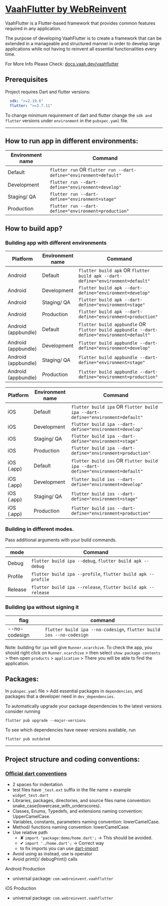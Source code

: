 # [VaahFlutter by WebReinvent](https://docs.vaah.dev/vaahflutter)

VaahFlutter is a Flutter-based framework that provides common features required in any application.

The purpose of developing VaahFlutter is to create a framework that can be extended in a manageable and structured manner in order to develop large applications while not having to reinvent all essential functionalities every time.

For More Info Please Check: [docs.vaah.dev/vaahflutter](https://docs.vaah.dev/vaahflutter)

## Prerequisites

Project requires Dart and flutter versions:

```yaml
  sdk: ">=2.19.6"
  flutter: ">=3.7.11"
```

To change minimum requirement of dart and flutter change the `sdk and flutter` versions under `environment` in the `pubspec.yaml` file.
<hr />

## How to run app in different environments:

| **Environment name** | **Command** |
| --- | --- |
| Default | `flutter run` OR `flutter run --dart-define="environment=default"`  |
| Development | `flutter run --dart-define="environment=develop"` |
| Staging/ QA | `flutter run --dart-define="environment=stage"` |
| Production | `flutter run --dart-define="environment=production"` |

## How to build app?

### Building app with different environments

| **Platform** | **Environment name** | **Command** |
| --- | --- | --- |
| Android | Default | `flutter build apk` OR `flutter build apk --dart-define="environment=default"`  |
| Android | Development | `flutter build apk --dart-define="environment=develop"` |
| Android | Staging/ QA | `flutter build apk --dart-define="environment=stage"` |
| Android | Production | `flutter build apk --dart-define="environment=production"` |
| Android (appbundle) | Default | `flutter build appbundle` OR `flutter build appbundle --dart-define="environment=default"`  |
| Android (appbundle) | Development | `flutter build appbundle --dart-define="environment=develop"` |
| Android (appbundle) | Staging/ QA | `flutter build appbundle --dart-define="environment=stage"` |
| Android (appbundle) | Production | `flutter build appbundle --dart-define="environment=production"` |

| **Platform** | **Environment name** | **Command** |
| --- | --- | --- |
| iOS | Default | `flutter build ipa` OR `flutter build ipa --dart-define="environment=default"`  |
| iOS | Development | `flutter build ipa --dart-define="environment=develop"` |
| iOS | Staging/ QA | `flutter build ipa --dart-define="environment=stage"` |
| iOS | Production | `flutter build ipa --dart-define="environment=production"` |
| iOS (.app) | Default | `flutter build ios` OR `flutter build ipa --dart-define="environment=default"`  |
| iOS (.app) | Development | `flutter build ios --dart-define="environment=develop"` |
| iOS (.app) | Staging/ QA | `flutter build ios --dart-define="environment=stage"` |
| iOS (.app) | Production | `flutter build ios --dart-define="environment=production"` |

### Building in different modes.

Pass additional arguments with your build commands.

| **mode** | **Command** |
| --- | --- |
| Debug | `flutter build ipa --debug`, `flutter build apk --debug`  |
| Profile | `flutter build ipa --profile`, `flutter build apk --profile`  |
| Release | `flutter build ipa --release`, `flutter build apk --release`  |

### Building ipa without signing it
| **flag** | **command** |
| --- | --- |
| --no-codesign | `flutter build ipa --no-codesign`, `flutter build ios --no-codesign`  |

Note: building for `ipa` will give `Runner.xcarchive`. To check the app, you should right click on `Runner.xcarchive` > then select `show package contents` > then open `products` > `application` > There you will be able to find the application.

## Packages:
In `pubspec.yaml` file > Add essential packages in `dependencies`, and packages that a developer need in `dev_dependencies`.

To automatically upgrade your package dependencies to the latest versions consider running
```
flutter pub upgrade --major-versions
```

To see which dependencies have newer versions available, run
```
flutter pub outdated
```
<hr />

## Project structure and coding conventions:

### [Official dart conventions](https://dart.dev/guides/language/effective-dart/style)

- 2 spaces for indentation
- test files have `_test.ext` suffix in the file name > example `widget_test.dart`
- Libraries, packages, directories, and source files name convention: snake_case(lowercase_with_underscores).
- Classes, Enums, Typedefs, and extensions naming convention: UpperCamelCase.
- Variables, constants, parameters naming convention: lowerCamelCase.
- Method/ functions naming convention: lowerCamelCase.
- Use relative path
  - ✘ `import 'package:demo/home.dart';` → This should be avoided.
  - ✔ `import './home.dart';` → Correct way
  - to fix imports you can use [dart-import](https://marketplace.visualstudio.com/items?itemName=luanpotter.dart-import)
- Avoid using as instead, use is operator
- Avoid print()/ debugPrint() calls

Android Production
- universal package: `com.webreinvent.vaahflutter`

iOS Production
- universal package: `com.webreinvent.vaahflutter`